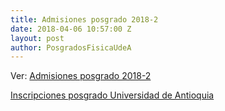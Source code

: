 ```yaml
---
title: Admisiones posgrado 2018-2
date: 2018-04-06 10:57:00 Z
layout: post
author: PosgradosFisicaUdeA
---
```


Ver: [Admisiones posgrado 2018-2](http://fisica.udea.edu.co/admision)

<!-- more -->
[Inscripciones posgrado Universidad de Antioquia](http://bit.ly/posgrado2018-2)
